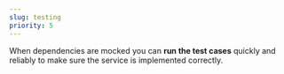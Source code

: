```yaml
---
slug: testing
priority: 5
---
```

When dependencies are mocked you can __run the test cases__ quickly and reliably to make sure the service is implemented correctly.
